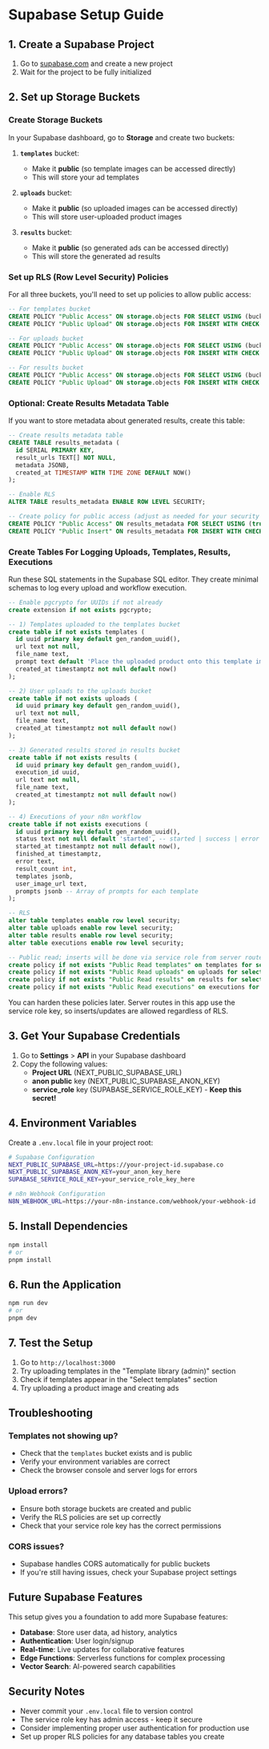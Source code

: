 # Supabase Setup Guide

## 1. Create a Supabase Project

1. Go to [supabase.com](https://supabase.com) and create a new project
2. Wait for the project to be fully initialized

## 2. Set up Storage Buckets

### Create Storage Buckets

In your Supabase dashboard, go to **Storage** and create two buckets:

1. **`templates`** bucket:
   - Make it **public** (so template images can be accessed directly)
   - This will store your ad templates

2. **`uploads`** bucket:
   - Make it **public** (so uploaded images can be accessed directly)
   - This will store user-uploaded product images

3. **`results`** bucket:
   - Make it **public** (so generated ads can be accessed directly)
   - This will store the generated ad results

### Set up RLS (Row Level Security) Policies

For all three buckets, you'll need to set up policies to allow public access:

```sql
-- For templates bucket
CREATE POLICY "Public Access" ON storage.objects FOR SELECT USING (bucket_id = 'templates');
CREATE POLICY "Public Upload" ON storage.objects FOR INSERT WITH CHECK (bucket_id = 'templates');

-- For uploads bucket  
CREATE POLICY "Public Access" ON storage.objects FOR SELECT USING (bucket_id = 'uploads');
CREATE POLICY "Public Upload" ON storage.objects FOR INSERT WITH CHECK (bucket_id = 'uploads');

-- For results bucket
CREATE POLICY "Public Access" ON storage.objects FOR SELECT USING (bucket_id = 'results');
CREATE POLICY "Public Upload" ON storage.objects FOR INSERT WITH CHECK (bucket_id = 'results');
```

### Optional: Create Results Metadata Table

If you want to store metadata about generated results, create this table:

```sql
-- Create results metadata table
CREATE TABLE results_metadata (
  id SERIAL PRIMARY KEY,
  result_urls TEXT[] NOT NULL,
  metadata JSONB,
  created_at TIMESTAMP WITH TIME ZONE DEFAULT NOW()
);

-- Enable RLS
ALTER TABLE results_metadata ENABLE ROW LEVEL SECURITY;

-- Create policy for public access (adjust as needed for your security requirements)
CREATE POLICY "Public Access" ON results_metadata FOR SELECT USING (true);
CREATE POLICY "Public Insert" ON results_metadata FOR INSERT WITH CHECK (true);
```

### Create Tables For Logging Uploads, Templates, Results, Executions

Run these SQL statements in the Supabase SQL editor. They create minimal schemas to log every upload and workflow execution.

```sql
-- Enable pgcrypto for UUIDs if not already
create extension if not exists pgcrypto;

-- 1) Templates uploaded to the templates bucket
create table if not exists templates (
  id uuid primary key default gen_random_uuid(),
  url text not null,
  file_name text,
  prompt text default 'Place the uploaded product onto this template image as a realistic ad composite. Keep aspect ratio and add soft shadow.',
  created_at timestamptz not null default now()
);

-- 2) User uploads to the uploads bucket
create table if not exists uploads (
  id uuid primary key default gen_random_uuid(),
  url text not null,
  file_name text,
  created_at timestamptz not null default now()
);

-- 3) Generated results stored in results bucket
create table if not exists results (
  id uuid primary key default gen_random_uuid(),
  execution_id uuid,
  url text not null,
  file_name text,
  created_at timestamptz not null default now()
);

-- 4) Executions of your n8n workflow
create table if not exists executions (
  id uuid primary key default gen_random_uuid(),
  status text not null default 'started', -- started | success | error
  started_at timestamptz not null default now(),
  finished_at timestamptz,
  error text,
  result_count int,
  templates jsonb,
  user_image_url text,
  prompts jsonb -- Array of prompts for each template
);

-- RLS
alter table templates enable row level security;
alter table uploads enable row level security;
alter table results enable row level security;
alter table executions enable row level security;

-- Public read; inserts will be done via service role from server routes
create policy if not exists "Public Read templates" on templates for select using (true);
create policy if not exists "Public Read uploads" on uploads for select using (true);
create policy if not exists "Public Read results" on results for select using (true);
create policy if not exists "Public Read executions" on executions for select using (true);
```

You can harden these policies later. Server routes in this app use the service role key, so inserts/updates are allowed regardless of RLS.

## 3. Get Your Supabase Credentials

1. Go to **Settings** > **API** in your Supabase dashboard
2. Copy the following values:
   - **Project URL** (NEXT_PUBLIC_SUPABASE_URL)
   - **anon public** key (NEXT_PUBLIC_SUPABASE_ANON_KEY)
   - **service_role** key (SUPABASE_SERVICE_ROLE_KEY) - **Keep this secret!**

## 4. Environment Variables

Create a `.env.local` file in your project root:

```bash
# Supabase Configuration
NEXT_PUBLIC_SUPABASE_URL=https://your-project-id.supabase.co
NEXT_PUBLIC_SUPABASE_ANON_KEY=your_anon_key_here
SUPABASE_SERVICE_ROLE_KEY=your_service_role_key_here

# n8n Webhook Configuration
N8N_WEBHOOK_URL=https://your-n8n-instance.com/webhook/your-webhook-id
```

## 5. Install Dependencies

```bash
npm install
# or
pnpm install
```

## 6. Run the Application

```bash
npm run dev
# or
pnpm dev
```

## 7. Test the Setup

1. Go to `http://localhost:3000`
2. Try uploading templates in the "Template library (admin)" section
3. Check if templates appear in the "Select templates" section
4. Try uploading a product image and creating ads

## Troubleshooting

### Templates not showing up?
- Check that the `templates` bucket exists and is public
- Verify your environment variables are correct
- Check the browser console and server logs for errors

### Upload errors?
- Ensure both storage buckets are created and public
- Verify the RLS policies are set up correctly
- Check that your service role key has the correct permissions

### CORS issues?
- Supabase handles CORS automatically for public buckets
- If you're still having issues, check your Supabase project settings

## Future Supabase Features

This setup gives you a foundation to add more Supabase features:

- **Database**: Store user data, ad history, analytics
- **Authentication**: User login/signup
- **Real-time**: Live updates for collaborative features
- **Edge Functions**: Serverless functions for complex processing
- **Vector Search**: AI-powered search capabilities

## Security Notes

- Never commit your `.env.local` file to version control
- The service role key has admin access - keep it secure
- Consider implementing proper user authentication for production use
- Set up proper RLS policies for any database tables you create
